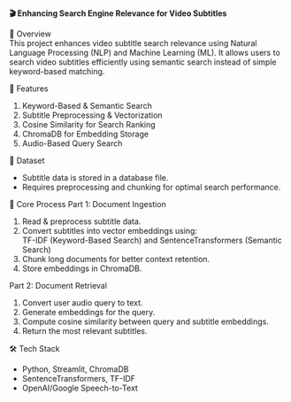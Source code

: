 **🎬 Enhancing Search Engine Relevance for Video Subtitles**

📌 Overview     
This project enhances video subtitle search relevance using Natural Language Processing (NLP) and Machine Learning (ML). It allows users to search video subtitles efficiently using semantic search instead of simple keyword-based matching.   
   
🚀 Features   
1. Keyword-Based & Semantic Search
2. Subtitle Preprocessing & Vectorization
3. Cosine Similarity for Search Ranking
4. ChromaDB for Embedding Storage
5. Audio-Based Query Search

📂 Dataset    
- Subtitle data is stored in a database file.
- Requires preprocessing and chunking for optimal search performance.

🔑 Core Process
Part 1: Document Ingestion     
1. Read & preprocess subtitle data.
2. Convert subtitles into vector embeddings using:  
    TF-IDF (Keyword-Based Search) and 
    SentenceTransformers (Semantic Search)
3. Chunk long documents for better context retention.
4. Store embeddings in ChromaDB.    

Part 2: Document Retrieval
1. Convert user audio query to text.
2. Generate embeddings for the query.
3. Compute cosine similarity between query and subtitle embeddings.
4. Return the most relevant subtitles.

🛠️ Tech Stack
- Python, Streamlit, ChromaDB
- SentenceTransformers, TF-IDF
- OpenAI/Google Speech-to-Text
